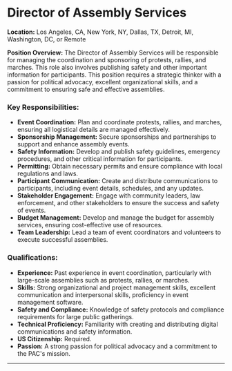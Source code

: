 # **Director of Assembly Services**

**Location:** Los Angeles, CA, New York, NY, Dallas, TX, Detroit, MI, Washington, DC, or Remote

**Position Overview:**
The Director of Assembly Services will be responsible for managing the coordination and sponsoring of protests, rallies, and marches. This role also involves publishing safety and other important information for participants. This position requires a strategic thinker with a passion for political advocacy, excellent organizational skills, and a commitment to ensuring safe and effective assemblies.

### Key Responsibilities:
- **Event Coordination:** Plan and coordinate protests, rallies, and marches, ensuring all logistical details are managed effectively.
- **Sponsorship Management:** Secure sponsorships and partnerships to support and enhance assembly events.
- **Safety Information:** Develop and publish safety guidelines, emergency procedures, and other critical information for participants.
- **Permitting:** Obtain necessary permits and ensure compliance with local regulations and laws.
- **Participant Communication:** Create and distribute communications to participants, including event details, schedules, and any updates.
- **Stakeholder Engagement:** Engage with community leaders, law enforcement, and other stakeholders to ensure the success and safety of events.
- **Budget Management:** Develop and manage the budget for assembly services, ensuring cost-effective use of resources.
- **Team Leadership:** Lead a team of event coordinators and volunteers to execute successful assemblies.

### Qualifications:
- **Experience:** Past experience in event coordination, particularly with large-scale assemblies such as protests, rallies, or marches.
- **Skills:** Strong organizational and project management skills, excellent communication and interpersonal skills, proficiency in event management software.
- **Safety and Compliance:** Knowledge of safety protocols and compliance requirements for large public gatherings.
- **Technical Proficiency:** Familiarity with creating and distributing digital communications and safety information.
- **US Citizenship:** Required.
- **Passion:** A strong passion for political advocacy and a commitment to the PAC's mission.

---